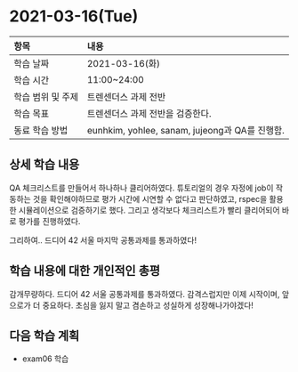 # 2021-03-16\(Tue\)

| 항목 | 내용 |
| :--- | :--- |
| 학습 날짜 | 2021-03-16\(화\) |
| 학습 시간 | 11:00~24:00 |
| 학습 범위 및 주제 | 트렌센더스 과제 전반 |
| 학습 목표 | 트렌센더스 과제 전반을 검증한다. |
| 동료 학습 방법 | eunhkim, yohlee, sanam, jujeong과 QA를 진행함. |

## 상세 학습 내용

QA 체크리스트를 만들어서 하나하나 클리어하였다. 튜토리얼의 경우 자정에 job이 작동하는 것을 확인해야하므로 평가 시간에 시연할 수 없다고 판단하였고, rspec을 활용한 시뮬레이션으로 검증하기로 했다. 그리고 생각보다 체크리스트가 빨리 클리어되어 바로 평가를 진행하였다.

그리하여.. 드디어 42 서울 마지막 공통과제를 통과하였다!

## 학습 내용에 대한 개인적인 총평

감개무량하다. 드디어 42 서울 공통과제를 통과하였다. 감격스럽지만 이제 시작이며, 앞으로가 더 중요하다. 초심을 잃지 말고 겸손하고 성실하게 성장해나가야겠다!

## 다음 학습 계획

* exam06 학습

